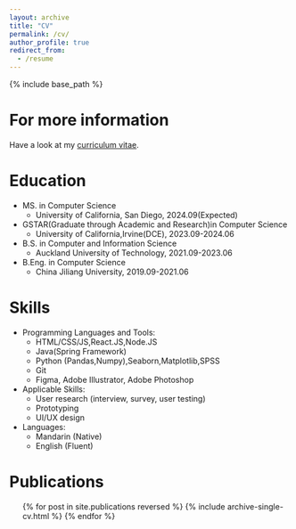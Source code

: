 ```yaml
---
layout: archive
title: "CV"
permalink: /cv/
author_profile: true
redirect_from:
  - /resume
---
```


{% include base_path %}


For more information
======
Have a look at my [curriculum vitae](https://drive.google.com/file/d/1dBjhWMfJFAyOUxBkXChSg3Z-dWc3-fYP/view?usp=sharing).

Education
======
* MS. in Computer Science
  * University of California, San Diego, 2024.09(Expected)
* GSTAR(Graduate through Academic and Research)in Computer Science
  * University of California,Irvine(DCE), 2023.09-2024.06 
* B.S. in Computer and Information Science
  * Auckland University of Technology, 2021.09-2023.06
* B.Eng. in Computer Science
  * China Jiliang University, 2019.09-2021.06
    
Skills
======
* Programming Languages and Tools:
  * HTML/CSS/JS,React.JS,Node.JS 
  * Java(Spring Framework)
  * Python (Pandas,Numpy),Seaborn,Matplotlib,SPSS
  * Git
  * Figma, Adobe Illustrator, Adobe Photoshop
* Applicable Skills:
  * User research (interview, survey, user testing)
  * Prototyping
  * UI/UX design
* Languages:
  * Mandarin (Native)
  * English (Fluent)

Publications
======
  <ul>{% for post in site.publications reversed %}
    {% include archive-single-cv.html %}
  {% endfor %}</ul>
  
<!-- Talks
======
  <ul>{% for post in site.talks reversed %}
    {% include archive-single-talk-cv.html  %}
  {% endfor %}</ul>
  
Teaching
======
  <ul>{% for post in site.teaching reversed %}
    {% include archive-single-cv.html %}
  {% endfor %}</ul> -->
  
<!--Service and leadership
======
* Student Volunteer, CHI, 2024
* Student Volunteer, Chinese CHI, 2023
* Volunteer, Senior Community Service, 2021 -->
